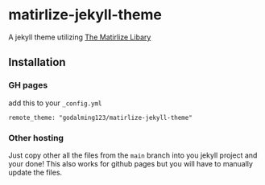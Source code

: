 # matirlize-jekyll-theme
A jekyll theme utilizing [The Matirlize Libary](https://materializecss.com/)

## Installation
### GH pages
add this to your ```_config.yml```
```
remote_theme: "godalming123/matirlize-jekyll-theme"
```
### Other hosting
Just copy other all the files from the `main` branch into you jekyll project and your done! This also works for github pages but you will have to manually update the files.